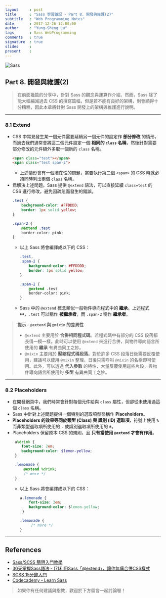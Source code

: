 ```yaml
---
layout     : post
title      : "Sass 學習雜記 - Part 8. 開發與維護(2)"
subtitle   : "Web Programming Notes"
date       : 2017-12-26 12:00:00
author     : "Yung-Sheng Lu"
tags       : Sass WebProgramming
comments   : true
signature  : true
slides     : 
present    : 
---
```


![Sass](https://i.imgur.com/7vx71Hx.png)

## Part 8. 開發與維護(2)

> 在前面幾篇的分享中，針對 Sass 的觀念與運算作介紹。然而，Sass 除了能大幅縮減過去 CSS 的撰寫篇幅，但是若不能有良好的架構，則會顯得十分糟糕，因此本章將針對 Sass 開發上的架構與維護進行說明。

---

### 8.1 Extend

* CSS 中常見發生某一個元件需要延續另一個元件的設定作 **部分修改** 的情形，而過去我們通常會將這二個元件設定一個 **相同的 `class` 名稱**，然後針對需要部分修改的元件額外多取一個新的 `class` 名稱。
    ```html
    <span class="test"></span>
    <span class="test span-2">
    ```
    * 上述情形會有一個潛在性的問題，當要執行第二個 `<span>` 的 CSS 時就必須同時列出兩個 `class` 名稱。
* 爲解決上述問題，Sass 提供 `@extend` 語法，可以直接延續 `class=test` 的 CSS 進行修改，避免因疏忽而發生的錯誤。
    ```scss
    .test {
        background-color: #FFDDDD;
        border: 1px solid yellow;
    }
    
    .span-2 {
        @extend .test
        border-color: pink;
    }
    ```
    * 以上 Sass 將會編譯成以下的 CSS：
        ```css
        .test,
        .span-2 {
            background-color: #FFDDDD;
            border: 1px solid yellow;
        }
        
        .span-2 {
            @extend .test
            border-color: pink;
        }
        ```
    * Sass 中的 `@extend` 概念類似一般物件導向程式中的 **繼承**。上述程式中，`.test` 可以稱作 **被繼承者**，而 `.span-2` 稱作 **繼承者**。

> **提示 - `@extend` 與 `@mixin` 的差異性**
> * `@extend` 主要用於 **合併相同程式碼**。若程式碼中有部分的 CSS 段落都長得一模一樣，此時可以使用 `@extend` 來進行合併，與物件導向語言所使用的 **繼承** 有異曲同工之妙。
> * `@mixin` 主要用於 **壓縮程式碼段落**。對於許多 CSS 段落日後需要反覆使用，建議可以使用 `@mixin` 整理，日後只需呼叫 `@mixin` 的名稱即可使用。此外，可以透過 **代入參數** 的特性，大量反覆使用這些片段，與物件導向語言所使用的 **多型** 有異曲同工之妙。

---

### 8.2 Placeholders

* 在開發網頁中，我們時常會針對每個元件給與 `class` 屬性，但卻從未使用過這個 `class` 名稱。
* Sass 中針對上述問題提供一個特別的選取項型態稱作 **Placeholders**。
* **Placeholders 的效果等同於類型 (Class) 與 識別 (ID) 選取項**，符號上使用 **`%`** 而非類型選取項所使用的 `.` 或識別選取項所使用的 `#`。
* Placeholders 保留原本 CSS 的規則，且 **只有當使用 `@extend` 才會有作用**。
    ```scss
     a%drink {
        font-size: 2em;
        background-color: $lemon-yellow;
     }

     .lemonade {
         @extend %drink;
         /* more */
     }
    ```
    * 以上 Sass 將會編譯成以下的 CSS：
        ```css
        a.lemonade {
            font-size: 2em;
            background-color: $lemon-yellow;
         }

        .lemonade {
             /* more */
        }
        ```

---

## References

* [Sass/SCSS 簡明入門教學](http://blog.kdchang.cc/2016/10/11/sass-scss-tutorial-introduction/)
* [30天掌握Sass語法 - (7)利用Sass「@extend」，讓你無痛合併CSS樣式](https://ithelp.ithome.com.tw/articles/10128359)
* [SCSS 15分鐘入門](http://eddychang.me/blog/others/91-scss-15-mins.html)
* [Codecademy - Learn Sass](https://www.codecademy.com/learn/learn-sass)

> 如果你有任何建議與指教，歡迎於下方留言一起討論喔！